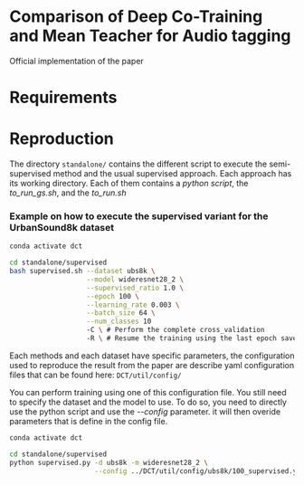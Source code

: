 # Comparison of Deep Co-Training and Mean Teacher for Audio tagging

Official implementation of the paper 

# Requirements

# Reproduction
The directory `standalone/` contains the different script to execute the semi-supervised method and the usual supervised approach. Each approach has its working directory. Each of them contains a *python script*, the *to_run_gs.sh*, and the *to_run.sh*

### Example on how to execute the supervised variant for the UrbanSound8k dataset
```bash
conda activate dct

cd standalone/supervised
bash supervised.sh --dataset ubs8k \
                   --model wideresnet28_2 \
                   --supervised_ratio 1.0 \
                   --epoch 100 \
                   --learning_rate 0.003 \
                   --batch_size 64 \
                   --num_classes 10
                   -C \ # Perform the complete cross_validation
                   -R \ # Resume the training using the last epoch saved
```

Each methods and each dataset have specific parameters, the configuration used to reproduce the result from the paper are describe yaml configuration files that can be found here: `DCT/util/config/`

You can perform training using one of this configuration file. You still need to specify the dataset and the model to use. To do so, you need to directly use the python script and use the *--config* parameter. it will then overide parameters that is define in the config file.

```bash
conda activate dct

cd standalone/supervised
python supervised.py -d ubs8k -m wideresnet28_2 \
                     --config ../DCT/util/config/ubs8k/100_supervised.yml
```